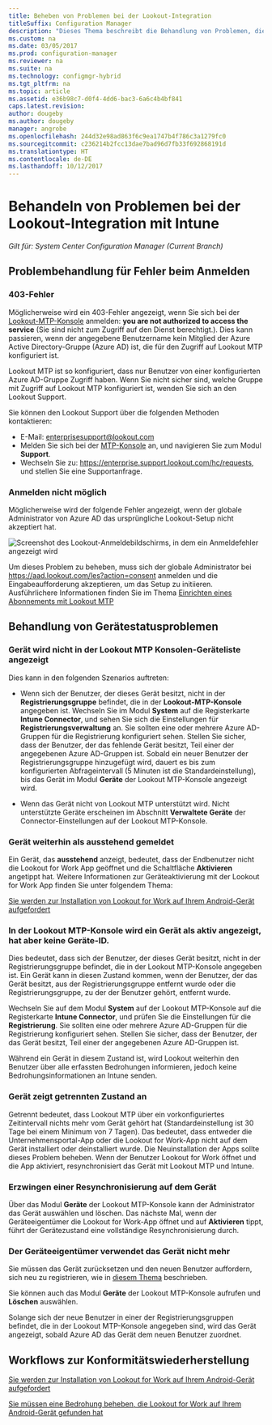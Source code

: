 ```yaml
---
title: Beheben von Problemen bei der Lookout-Integration
titleSuffix: Configuration Manager
description: "Dieses Thema beschreibt die Behandlung von Problemen, die häufig bei der Lookout-Integration auftreten."
ms.custom: na
ms.date: 03/05/2017
ms.prod: configuration-manager
ms.reviewer: na
ms.suite: na
ms.technology: configmgr-hybrid
ms.tgt_pltfrm: na
ms.topic: article
ms.assetid: e36b98c7-d0f4-4dd6-bac3-6a6c4b4bf841
caps.latest.revision: 
author: dougeby
ms.author: dougeby
manager: angrobe
ms.openlocfilehash: 244d32e98ad863f6c9ea1747b4f786c3a1279fc0
ms.sourcegitcommit: c236214b2fcc13dae7bad96d7fb33f692868191d
ms.translationtype: HT
ms.contentlocale: de-DE
ms.lasthandoff: 10/12/2017
---
```

# <a name="troubleshoot-lookout-integration-with-intune"></a>Behandeln von Problemen bei der Lookout-Integration mit Intune

*Gilt für: System Center Configuration Manager (Current Branch)*

## <a name="troubleshoot-login-errors"></a>Problembehandlung für Fehler beim Anmelden
### <a name="403-errors"></a>403-Fehler
Möglicherweise wird ein 403-Fehler angezeigt, wenn Sie sich bei der [Lookout-MTP-Konsole](https://aad.lookout.com) anmelden: **you are not authorized to access the service** (Sie sind nicht zum Zugriff auf den Dienst berechtigt.). Dies kann passieren, wenn der angegebene Benutzername kein Mitglied der Azure Active Directory-Gruppe (Azure AD) ist, die für den Zugriff auf Lookout MTP konfiguriert ist.

Lookout MTP ist so konfiguriert, dass nur Benutzer von einer konfigurierten Azure AD-Gruppe Zugriff haben. Wenn Sie nicht sicher sind, welche Gruppe mit Zugriff auf Lookout MTP konfiguriert ist, wenden Sie sich an den Lookout Support.

Sie können den Lookout Support über die folgenden Methoden kontaktieren:

* E-Mail: enterprisesupport@lookout.com
* Melden Sie sich bei der [MTP-Konsole](http://aad.lookout.com) an, und navigieren Sie zum Modul **Support**.
* Wechseln Sie zu: https://enterprise.support.lookout.com/hc/requests, und stellen Sie eine Supportanfrage.

### <a name="unable-to-sign-in"></a>Anmelden nicht möglich
Möglicherweise wird der folgende Fehler angezeigt, wenn der globale Administrator von Azure AD das ursprüngliche Lookout-Setup nicht akzeptiert hat.

![Screenshot des Lookout-Anmeldebildschirms, in dem ein Anmeldefehler angezeigt wird](media/lookout-consent-not-accepted-error.png)

Um dieses Problem zu beheben, muss sich der globale Administrator bei https://aad.lookout.com/les?action=consent anmelden und die Eingabeaufforderung akzeptieren, um das Setup zu initiieren. Ausführlichere Informationen finden Sie im Thema [Einrichten eines Abonnements mit Lookout MTP](set-up-your-subscription-with-lookout.md)

## <a name="troubleshoot-device-status-issues"></a>Behandlung von Gerätestatusproblemen

### <a name="device-not-showing-up-in-the-lookout-mtp-console-device-list"></a>Gerät wird nicht in der Lookout MTP Konsolen-Geräteliste angezeigt

Dies kann in den folgenden Szenarios auftreten:
* Wenn sich der Benutzer, der dieses Gerät besitzt, nicht in der **Registrierungsgruppe** befindet, die in der **Lookout-MTP-Konsole** angegeben ist.  Wechseln Sie im Modul **System** auf die Registerkarte **Intune Connector**, und sehen Sie sich die Einstellungen für **Registrierungsverwaltung** an.  Sie sollten eine oder mehrere Azure AD-Gruppen für die Registrierung konfiguriert sehen.  Stellen Sie sicher, dass der Benutzer, der das fehlende Gerät besitzt, Teil einer der angegebenen Azure AD-Gruppen ist.  Sobald ein neuer Benutzer der Registrierungsgruppe hinzugefügt wird, dauert es bis zum konfigurierten Abfrageintervall (5 Minuten ist die Standardeinstellung), bis das Gerät im Modul **Geräte** der Lookout MTP-Konsole angezeigt wird.

* Wenn das Gerät nicht von Lookout MTP unterstützt wird.  Nicht unterstützte Geräte erscheinen im Abschnitt **Verwaltete Geräte** der Connector-Einstellungen auf der Lookout MTP-Konsole.

### <a name="device-continues-to-be-reported-as-pending"></a>Gerät weiterhin als **ausstehend** gemeldet

Ein Gerät, das **ausstehend** anzeigt, bedeutet, dass der Endbenutzer nicht die Lookout for Work App geöffnet und die Schaltfläche **Aktivieren** angetippt hat. Weitere Informationen zur Geräteaktivierung mit der Lookout for Work App finden Sie unter folgendem Thema:

[Sie werden zur Installation von Lookout for Work auf Ihrem Android-Gerät aufgefordert](http://docs.microsoft.com/intune/enduser/you-are-prompted-to-install-lookout-for-work-android)

### <a name="in-the-lookout-mtp-console-a-device-is-showing-as-active-but-does-not-have-a-device-id"></a>In der Lookout MTP-Konsole wird ein Gerät als aktiv angezeigt, hat aber keine Geräte-ID.
Dies bedeutet, dass sich der Benutzer, der dieses Gerät besitzt, nicht in der Registrierungsgruppe befindet, die in der Lookout MTP-Konsole angegeben ist.   Ein Gerät kann in diesen Zustand kommen, wenn der Benutzer, der das Gerät besitzt, aus der Registrierungsgruppe entfernt wurde oder die Registrierungsgruppe, zu der der Benutzer gehört, entfernt wurde.

Wechseln Sie auf dem Modul **System** auf der Lookout MTP-Konsole auf die Registerkarte **Intune Connector**, und prüfen Sie die Einstellungen für die **Registrierung**.  Sie sollten eine oder mehrere Azure AD-Gruppen für die Registrierung konfiguriert sehen.  Stellen Sie sicher, dass der Benutzer, der das Gerät besitzt, Teil einer der angegebenen Azure AD-Gruppen ist.

Während ein Gerät in diesem Zustand ist, wird Lookout weiterhin den Benutzer über alle erfassten Bedrohungen informieren, jedoch keine Bedrohungsinformationen an Intune senden.

### <a name="device-shows-disconnected-state"></a>Gerät zeigt getrennten Zustand an

Getrennt bedeutet, dass Lookout MTP über ein vorkonfiguriertes Zeitintervall nichts mehr vom Gerät gehört hat (Standardeinstellung ist 30 Tage bei einem Minimum von 7 Tagen). Das bedeutet, dass entweder die Unternehmensportal-App oder die Lookout for Work-App nicht auf dem Gerät installiert oder deinstalliert wurde. Die Neuinstallation der Apps sollte dieses Problem beheben. Wenn der Benutzer Lookout for Work öffnet und die App aktiviert, resynchronisiert das Gerät mit Lookout MTP und Intune.

### <a name="forcing-a-resync-on-the-device"></a>Erzwingen einer Resynchronisierung auf dem Gerät
Über das Modul **Geräte** der Lookout MTP-Konsole kann der Administrator das Gerät auswählen und löschen.   Das nächste Mal, wenn der Geräteeigentümer die Lookout for Work-App öffnet und auf **Aktivieren** tippt, führt der Gerätezustand eine vollständige Resynchronisierung durch.

### <a name="the-owner-of-the-device-is-no-longer-using-this-device"></a>Der Geräteeigentümer verwendet das Gerät nicht mehr
Sie müssen das Gerät zurücksetzen und den neuen Benutzer auffordern, sich neu zu registrieren, wie in [diesem Thema](https://docs.microsoft.com/sccm/mdm/deploy-use/wipe-lock-reset-devices#full-wipe) beschrieben.


Sie können auch das Modul **Geräte** der Lookout MTP-Konsole aufrufen und **Löschen** auswählen.

Solange sich der neue Benutzer in einer der Registrierungsgruppen befindet, die in der Lookout MTP-Konsole angegeben sind, wird das Gerät angezeigt, sobald Azure AD das Gerät dem neuen Benutzer zuordnet.

## <a name="compliance-remediation-workflows"></a>Workflows zur Konformitätswiederherstellung
[Sie werden zur Installation von Lookout for Work auf Ihrem Android-Gerät aufgefordert]( http://docs.microsoft.com/intune/enduser/you-are-prompted-to-install-lookout-for-work-android)

[Sie müssen eine Bedrohung beheben, die Lookout for Work auf Ihrem Android-Gerät gefunden hat](http://docs.microsoft.com/intune/enduser/you-need-to-resolve-a-threat-found-by-lookout-for-work-android)
